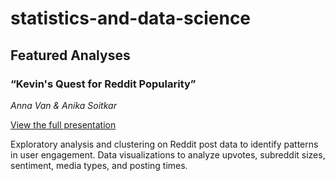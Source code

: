 # statistics-and-data-science
## Featured Analyses

### “Kevin's Quest for Reddit Popularity”  
*Anna Van & Anika Soitkar*

[View the full presentation](https://drive.google.com/file/d/10Eu3aaonQiSoOediU3kLtZ-7xIl-Mru1/view)  

Exploratory analysis and clustering on Reddit post data to identify patterns in user engagement.
Data visualizations to analyze upvotes, subreddit sizes, sentiment, media types, and posting times.
